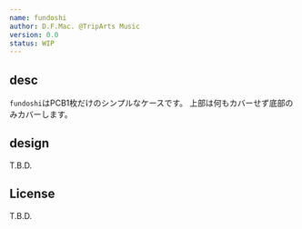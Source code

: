 ```yaml
---
name: fundoshi
author: D.F.Mac. @TripArts Music
version: 0.0
status: WIP
---
```



## desc

`fundoshi`はPCB1枚だけのシンプルなケースです。
上部は何もカバーせず底部のみカバーします。

## design

T.B.D.

## License

T.B.D.




